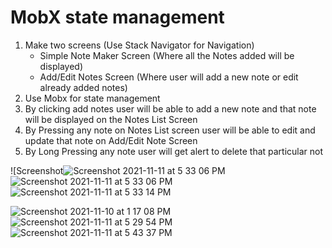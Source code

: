 # MobX state management
1. Make two screens (Use Stack Navigator for Navigation)
    - Simple Note Maker Screen (Where all the Notes added will be displayed)
    - Add/Edit Notes Screen (Where user will add a new note or edit already added notes)
2. Use Mobx for state management
3. By clicking add notes user will be able to add a new note and that note will be displayed on the Notes List Screen
4. By Pressing any note on Notes List screen user will be able to edit and update that note on Add/Edit Note Screen
5. By Long Pressing any note user will get alert to delete that particular not

![Screenshot![Screenshot 2021-11-11 at 5 33 06 PM](https://user-images.githubusercontent.com/65220903/141295488-e98a2a11-3507-4ed9-b43a-246591ac6a5b.png)
![Screenshot 2021-11-11 at 5 33 06 PM](https://user-images.githubusercontent.com/65220903/141295581-230715d8-998d-40f7-9761-761525ec08ec.png)
![Screenshot 2021-11-11 at 5 33 14 PM](https://user-images.githubusercontent.com/65220903/141295547-84976600-3765-4ffe-873b-9503e8ea9fef.png)


![Screenshot 2021-11-10 at 1 17 08 PM](https://user-images.githubusercontent.com/65220903/141072843-edd8c546-0ac2-4c18-83f6-36211fd21919.png)
![Screenshot 2021-11-11 at 5 29 54 PM](https://user-images.githubusercontent.com/65220903/141295734-e984b596-f051-4019-a093-5d404f02355f.png)
![Screenshot 2021-11-11 at 5 43 37 PM](https://user-images.githubusercontent.com/65220903/141296421-ef5af638-815c-44df-a42c-331c33618606.png)
